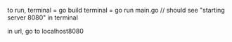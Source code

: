 to run,
terminal = go build
terminal = go run main.go // should see "starting server 8080" in terminal

in url, go to localhost8080
